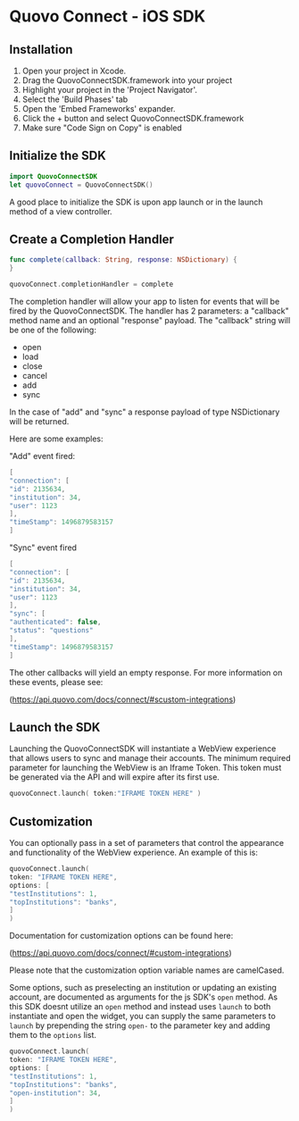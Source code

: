 # Quovo Connect - iOS SDK
## Installation

1. Open your project in Xcode.
2. Drag the QuovoConnectSDK.framework into your project
3. Highlight your project in the 'Project Navigator'.
4. Select the 'Build Phases' tab
5. Open the 'Embed Frameworks' expander.
6. Click the + button and select QuovoConnectSDK.framework
7. Make sure "Code Sign on Copy" is enabled

## Initialize the SDK

```SWIFT
import QuovoConnectSDK
let quovoConnect = QuovoConnectSDK()
```
A good place to initialize the SDK is upon app launch or in the launch method of a view controller.

## Create a Completion Handler

```SWIFT
func complete(callback: String, response: NSDictionary) {
}

quovoConnect.completionHandler = complete
```
The completion handler will allow your app to listen for events that will be fired by the QuovoConnectSDK.  The handler has 2 parameters: a "callback" method name and an optional "response" payload. The "callback" string will be one of the following:

* open
* load
* close
* cancel
* add
* sync

In the case of "add" and "sync" a response payload of type NSDictionary will be returned.

Here are some examples:

"Add" event fired:

```swift
[
"connection": [
"id": 2135634,
"institution": 34,
"user": 1123
],
"timeStamp": 1496879583157
]
```

"Sync" event fired
```swift
[
"connection": [
"id": 2135634,
"institution": 34,
"user": 1123
],
"sync": [
"authenticated": false,
"status": "questions"
],
"timeStamp": 1496879583157
]
```

The other callbacks will yield an empty response. For more information on these events, please see:

(https://api.quovo.com/docs/connect/#scustom-integrations)

## Launch the SDK

Launching the QuovoConnectSDK will instantiate a WebView experience that allows users to sync and manage their accounts. The minimum required parameter for launching the WebView is an Iframe Token.  This token must be generated via the API and will expire after its first use.

```swift
quovoConnect.launch( token:"IFRAME TOKEN HERE" )
```

## Customization

You can optionally pass in a set of parameters that control the appearance and functionality of the WebView experience.  An example of this is:

```swift
quovoConnect.launch(
token: "IFRAME TOKEN HERE",
options: [
"testInstitutions": 1,
"topInstitutions": "banks",
]
)
```

Documentation for customization options can be found here:

(https://api.quovo.com/docs/connect/#custom-integrations)

Please note that the customization option variable names are camelCased.

Some options, such as preselecting an institution or updating an existing account, are documented as arguments for the js SDK's `open` method. As this SDK doesnt utilize an `open` method and instead uses `launch` to both instantiate and open the widget, you can supply the same parameters to `launch` by prepending the string `open-` to the parameter key and adding them to the `options` list.

```swift
quovoConnect.launch(
token: "IFRAME TOKEN HERE",
options: [
"testInstitutions": 1,
"topInstitutions": "banks",
"open-institution": 34,
]
)
```

